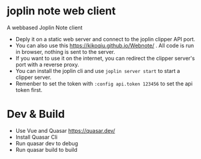 # joplin note web client
 A webbased Joplin Note client
* Deply it on a static web server and connect to the joplin clipper API port.
* You can also use this https://kikoqiu.github.io/Webnote/ . All code is run in browser, nothing is sent to the server.
* If you want to use it on the internet, you can redirect the clipper server's port with a reverse proxy.
* You can install the joplin cli and use `joplin server start` to start a clipper server.
* Remenber to set the token with `:config api.token 123456` to set the api token first.


# Dev & Build
* Use Vue and Quasar https://quasar.dev/
* Install Quasar Cli
* Run quasar dev to debug
* Run quasar build to build
